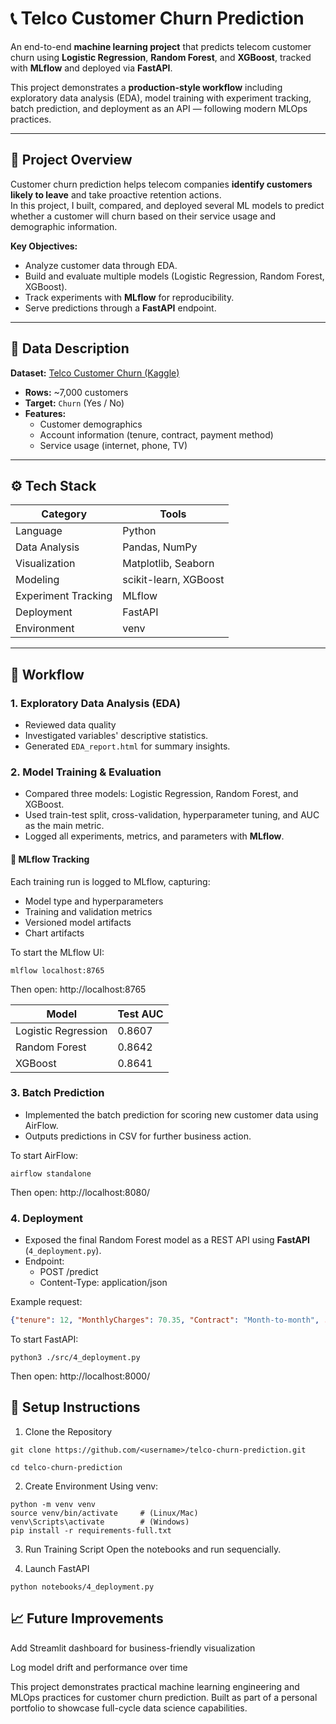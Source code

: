# 📞 Telco Customer Churn Prediction

An end-to-end **machine learning project** that predicts telecom customer churn using **Logistic Regression**, **Random Forest**, and **XGBoost**, tracked with **MLflow** and deployed via **FastAPI**.

This project demonstrates a **production-style workflow** including exploratory data analysis (EDA), model training with experiment tracking, batch prediction, and deployment as an API — following modern MLOps practices.

---

## 🧭 Project Overview

Customer churn prediction helps telecom companies **identify customers likely to leave** and take proactive retention actions.  
In this project, I built, compared, and deployed several ML models to predict whether a customer will churn based on their service usage and demographic information.

**Key Objectives:**
- Analyze customer data through EDA.
- Build and evaluate multiple models (Logistic Regression, Random Forest, XGBoost).
- Track experiments with **MLflow** for reproducibility.
- Serve predictions through a **FastAPI** endpoint.

---

## 🧠 Data Description

**Dataset:** [Telco Customer Churn (Kaggle)](https://www.kaggle.com/blastchar/telco-customer-churn)

- **Rows:** ~7,000 customers  
- **Target:** `Churn` (Yes / No)  
- **Features:**  
  - Customer demographics  
  - Account information (tenure, contract, payment method)  
  - Service usage (internet, phone, TV)  

---

## ⚙️ Tech Stack

| Category | Tools |
|-----------|-------|
| Language | Python |
| Data Analysis | Pandas, NumPy |
| Visualization | Matplotlib, Seaborn |
| Modeling | scikit-learn, XGBoost |
| Experiment Tracking | MLflow |
| Deployment | FastAPI |
| Environment | venv |

---

## 🚀 Workflow

### 1. Exploratory Data Analysis (EDA)
- Reviewed data quality
- Investigated variables' descriptive statistics.
- Generated `EDA_report.html` for summary insights.

### 2. Model Training & Evaluation
- Compared three models: Logistic Regression, Random Forest, and XGBoost.  
- Used train-test split, cross-validation, hyperparameter tuning, and AUC as the main metric.  
- Logged all experiments, metrics, and parameters with **MLflow**.

#### 🧾 MLflow Tracking
Each training run is logged to MLflow, capturing:
- Model type and hyperparameters
- Training and validation metrics
- Versioned model artifacts
- Chart artifacts

To start the MLflow UI:
```
mlflow localhost:8765
```

Then open: http://localhost:8765


| Model | Test AUC |
|-------|-----|
| Logistic Regression | 0.8607 |
| Random Forest | 0.8642 |
| XGBoost | 0.8641 |

### 3. Batch Prediction
- Implemented the batch prediction for scoring new customer data using AirFlow.  
- Outputs predictions in CSV for further business action.

To start AirFlow:
```
airflow standalone
```

Then open: http://localhost:8080/


### 4. Deployment
- Exposed the final Random Forest model as a REST API using **FastAPI** (`4_deployment.py`).  
- Endpoint:
  - POST /predict
  - Content-Type: application/json

Example request:
```json
{"tenure": 12, "MonthlyCharges": 70.35, "Contract": "Month-to-month", ...}
```

To start FastAPI:
```
python3 ./src/4_deployment.py
```
Then open: http://localhost:8000/


## 🧰 Setup Instructions
1. Clone the Repository

```
git clone https://github.com/<username>/telco-churn-prediction.git

cd telco-churn-prediction
```

2. Create Environment
Using venv:
```
python -m venv venv
source venv/bin/activate     # (Linux/Mac)
venv\Scripts\activate        # (Windows)
pip install -r requirements-full.txt
```
3. Run Training Script
Open the notebooks and run sequencially.

4. Launch FastAPI
```
python notebooks/4_deployment.py
```

## 📈 Future Improvements
Add Streamlit dashboard for business-friendly visualization

Log model drift and performance over time

This project demonstrates practical machine learning engineering and MLOps practices for customer churn prediction. Built as part of a personal portfolio to showcase full-cycle data science capabilities.


